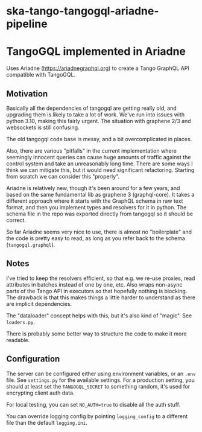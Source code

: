 # ska-tango-tangogql-ariadne-pipeline

# TangoGQL implemented in Ariadne

Uses Ariadne (https://ariadnegraphql.org) to create a Tango GraphQL API compatible with TangoGQL.

## Motivation

Basically all the dependencies of tangogql are getting really old, and upgrading them is likely to take a lot of work. We've run into issues with python 3.10, making this fairly urgent. The situation with graphene 2/3 and websockets is still confusing.

The old tangogql code base is messy, and a bit overcomplicated in places.

Also, there are various "pitfalls" in the current implementation where seemingly innocent queries can cause huge amounts of traffic against the control system and take an unreasonably long time. There are some ways I think we can mitigate this, but it would need significant refactoring. Starting from scratch we can consider this "properly".

Ariadne is relatively new, though it's been around for a few years, and based on the same fundamental lib as graphene 3 (graphql-core). It takes a different approach where it starts with the GraphQL schema in raw text format, and then you implement types and resolvers for it in python. The schema file in the repo was exported directly from tangogql so it should be correct.

So far Ariadne seems very nice to use, there is almost no "boilerplate" and the code is pretty easy to read, as long as you refer back to the schema (`tangogql.graphql`).

## Notes

I've tried to keep the resolvers efficient, so that e.g. we re-use proxies, read attributes in batches instead of one by one, etc. Also wraps non-async parts of the Tango API in executors so that hopefully nothing is blocking. The drawback is that this makes things a little harder to understand as there are implicit dependencies.

The "dataloader" concept helps with this, but it's also kind of "magic". See `loaders.py`.

There is probably some better way to structure the code to make it more readable.

## Configuration

The server can be configured either using environment variables, or an `.env` file.
See `settings.py` for the available settings. For a production setting, you should
at least set the `TANGOGQL_SECRET` to something random, it's used for encrypting client auth
data.

For local testing, you can set `NO_AUTH=true` to disable all the auth stuff.

You can override logging config by pointing `logging_config` to a different
file than the default `logging.ini`.
